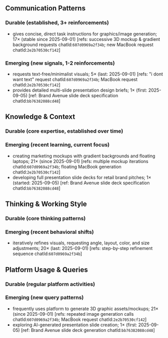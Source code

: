 ## Communication Patterns
### Durable (established, 3+ reinforcements)
- gives concise, direct task instructions for graphics/image generation; 17× (stable since 2025-09-01) [refs: successive 3D mockup & gradient background requests chatId:`607d0969a2f34b`; new MacBook request chatId:`2e2b70530cf142`]

### Emerging (new signals, 1-2 reinforcements)
- requests text-free/minimalist visuals; 5× (last: 2025-09-01) [refs: "i dont want text" request chatId:`607d0969a2f34b`; MacBook request chatId:`2e2b70530cf142`]
- provides detailed multi-slide presentation design briefs; 1× (first: 2025-09-05) [ref: Brand Avenue slide deck specification chatId:`bb76382088cd48`]

## Knowledge & Context
### Durable (core expertise, established over time)

### Emerging (recent learning, current focus)
- creating marketing mockups with gradient backgrounds and floating laptops; 21× (since 2025-09-01) [refs: multiple mockup iterations chatId:`607d0969a2f34b`; floating MacBook generation chatId:`2e2b70530cf142`]
- developing full presentation slide decks for retail brand pitches; 1× (started: 2025-09-05) [ref: Brand Avenue slide deck specification chatId:`bb76382088cd48`]

## Thinking & Working Style
### Durable (core thinking patterns)

### Emerging (recent behavioral shifts)
- iteratively refines visuals, requesting angle, layout, color, and size adjustments; 20× (last: 2025-09-01) [refs: step-by-step refinement sequence chatId:`607d0969a2f34b`]

## Platform Usage & Queries
### Durable (regular platform activities)

### Emerging (new query patterns)
- frequently uses platform to generate 3D graphic assets/mockups; 21× (since 2025-09-01) [refs: repeated image generation calls chatId:`607d0969a2f34b`; MacBook request chatId:`2e2b70530cf142`]
- exploring AI-generated presentation slide creation; 1× (first: 2025-09-05) [ref: Brand Avenue slide deck generation chatId:`bb76382088cd48`]